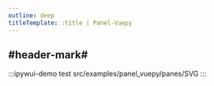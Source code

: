 ```yaml
---
outline: deep
titleTemplate: :title | Panel-Vuepy
---
```


## #header-mark#
:::ipywui-demo test
src/examples/panel_vuepy/panes/SVG
::: 